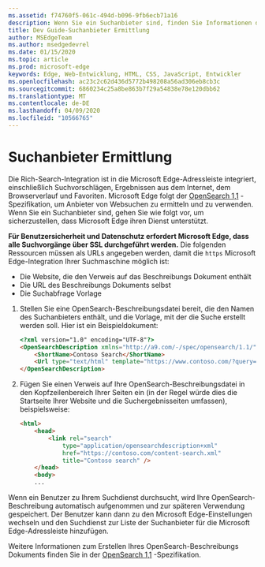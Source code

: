 ```yaml
---
ms.assetid: f74760f5-061c-494d-b096-9fb6ecb71a16
description: Wenn Sie ein Suchanbieter sind, finden Sie Informationen dazu, wie Sie sicherstellen können, dass Microsoft Edge ihren Dienst unterstützt.
title: Dev Guide-Suchanbieter Ermittlung
author: MSEdgeTeam
ms.author: msedgedevrel
ms.date: 01/15/2020
ms.topic: article
ms.prod: microsoft-edge
keywords: Edge, Web-Entwicklung, HTML, CSS, JavaScript, Entwickler
ms.openlocfilehash: ac23c2c62d436d5772b498208a56ad306eb8cb3c
ms.sourcegitcommit: 6860234c25a8be863b7f29a54838e78e120dbb62
ms.translationtype: MT
ms.contentlocale: de-DE
ms.lasthandoff: 04/09/2020
ms.locfileid: "10566765"
---
```

# Suchanbieter Ermittlung


Die Rich-Search-Integration ist in die Microsoft Edge-Adressleiste integriert, einschließlich Suchvorschlägen, Ergebnissen aus dem Internet, dem Browserverlauf und Favoriten. Microsoft Edge folgt der [OpenSearch 1,1](https://go.microsoft.com/fwlink/p/?LinkID=208582) -Spezifikation, um Anbieter von Websuchen zu ermitteln und zu verwenden. Wenn Sie ein Suchanbieter sind, gehen Sie wie folgt vor, um sicherzustellen, dass Microsoft Edge ihren Dienst unterstützt.

**Für Benutzersicherheit und Datenschutz erfordert Microsoft Edge, dass alle Suchvorgänge über SSL durchgeführt werden.** Die folgenden Ressourcen müssen als URLs angegeben werden, damit die `https` Microsoft Edge-Integration Ihrer Suchmaschine möglich ist:
* Die Website, die den Verweis auf das Beschreibungs Dokument enthält
* Die URL des Beschreibungs Dokuments selbst
* Die Suchabfrage Vorlage 

1.  Stellen Sie eine OpenSearch-Beschreibungsdatei bereit, die den Namen des Suchanbieters enthält, und die Vorlage, mit der die Suche erstellt werden soll. Hier ist ein Beispieldokument:

    ```html
    <?xml version="1.0" encoding="UTF-8"?> 
    <OpenSearchDescription xmlns="http://a9.com/-/spec/opensearch/1.1/">
        <ShortName>Contoso Search</ShortName>
        <Url type="text/html" template="https://www.contoso.com/?query={searchTerms}"/> 
    </OpenSearchDescription>
    ```

2.  Fügen Sie einen Verweis auf Ihre OpenSearch-Beschreibungsdatei in den Kopfzeilenbereich Ihrer Seiten ein (in der Regel würde dies die Startseite Ihrer Website und die Suchergebnisseiten umfassen), beispielsweise:

    ```html
    <html>
        <head>
            <link rel="search" 
                type="application/opensearchdescription+xml"  
                href="https://contoso.com/content-search.xml" 
                title="Contoso search" /> 
        </head> 
        <body> 
        ...
    ```

Wenn ein Benutzer zu Ihrem Suchdienst durchsucht, wird Ihre OpenSearch-Beschreibung automatisch aufgenommen und zur späteren Verwendung gespeichert. Der Benutzer kann dann zu den Microsoft Edge-Einstellungen wechseln und den Suchdienst zur Liste der Suchanbieter für die Microsoft Edge-Adressleiste hinzufügen.

Weitere Informationen zum Erstellen Ihres OpenSearch-Beschreibungs Dokuments finden Sie in der [OpenSearch 1,1](https://go.microsoft.com/fwlink/p/?LinkID=208582) -Spezifikation.
